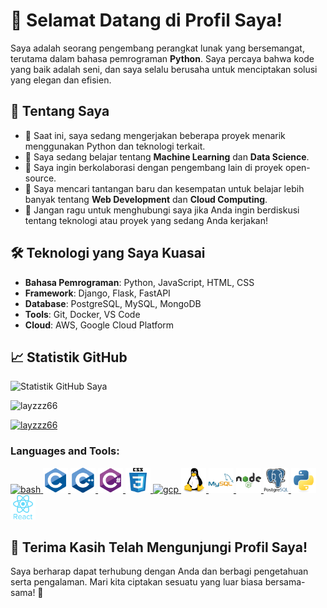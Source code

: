 # 👋 Selamat Datang di Profil Saya!

Saya adalah seorang pengembang perangkat lunak yang bersemangat, terutama dalam bahasa pemrograman **Python**. Saya percaya bahwa kode yang baik adalah seni, dan saya selalu berusaha untuk menciptakan solusi yang elegan dan efisien.

## 🚀 Tentang Saya

- 🔭 Saat ini, saya sedang mengerjakan beberapa proyek menarik menggunakan Python dan teknologi terkait.
- 🌱 Saya sedang belajar tentang **Machine Learning** dan **Data Science**.
- 👯 Saya ingin berkolaborasi dengan pengembang lain di proyek open-source.
- 🤔 Saya mencari tantangan baru dan kesempatan untuk belajar lebih banyak tentang **Web Development** dan **Cloud Computing**.
- 💬 Jangan ragu untuk menghubungi saya jika Anda ingin berdiskusi tentang teknologi atau proyek yang sedang Anda kerjakan!

## 🛠️ Teknologi yang Saya Kuasai

- **Bahasa Pemrograman**: Python, JavaScript, HTML, CSS
- **Framework**: Django, Flask, FastAPI
- **Database**: PostgreSQL, MySQL, MongoDB
- **Tools**: Git, Docker, VS Code
- **Cloud**: AWS, Google Cloud Platform

## 📈 Statistik GitHub

![Statistik GitHub Saya](https://github-readme-stats.vercel.app/api?username=Layzzz66&show_icons=true&theme=radical)

<p align="left"> <img src="https://komarev.com/ghpvc/?username=layzzz66&label=Profile%20views&color=0e75b6&style=flat" alt="layzzz66" /> </p>

<p align="left"> <a href="https://github.com/ryo-ma/github-profile-trophy"><img src="https://github-profile-trophy.vercel.app/?username=layzzz66" alt="layzzz66" /></a> </p>
<p align="left">
</p>

<h3 align="left">Languages and Tools:</h3>
<p align="left"> <a href="https://www.gnu.org/software/bash/" target="_blank" rel="noreferrer"> <img src="https://www.vectorlogo.zone/logos/gnu_bash/gnu_bash-icon.svg" alt="bash" width="40" height="40"/> </a> <a href="https://www.cprogramming.com/" target="_blank" rel="noreferrer"> <img src="https://raw.githubusercontent.com/devicons/devicon/master/icons/c/c-original.svg" alt="c" width="40" height="40"/> </a> <a href="https://www.w3schools.com/cpp/" target="_blank" rel="noreferrer"> <img src="https://raw.githubusercontent.com/devicons/devicon/master/icons/cplusplus/cplusplus-original.svg" alt="cplusplus" width="40" height="40"/> </a> <a href="https://www.w3schools.com/cs/" target="_blank" rel="noreferrer"> <img src="https://raw.githubusercontent.com/devicons/devicon/master/icons/csharp/csharp-original.svg" alt="csharp" width="40" height="40"/> </a> <a href="https://www.w3schools.com/css/" target="_blank" rel="noreferrer"> <img src="https://raw.githubusercontent.com/devicons/devicon/master/icons/css3/css3-original-wordmark.svg" alt="css3" width="40" height="40"/> </a> <a href="https://cloud.google.com" target="_blank" rel="noreferrer"> <img src="https://www.vectorlogo.zone/logos/google_cloud/google_cloud-icon.svg" alt="gcp" width="40" height="40"/> </a> <a href="https://www.linux.org/" target="_blank" rel="noreferrer"> <img src="https://raw.githubusercontent.com/devicons/devicon/master/icons/linux/linux-original.svg" alt="linux" width="40" height="40"/> </a> <a href="https://www.mysql.com/" target="_blank" rel="noreferrer"> <img src="https://raw.githubusercontent.com/devicons/devicon/master/icons/mysql/mysql-original-wordmark.svg" alt="mysql" width="40" height="40"/> </a> <a href="https://nodejs.org" target="_blank" rel="noreferrer"> <img src="https://raw.githubusercontent.com/devicons/devicon/master/icons/nodejs/nodejs-original-wordmark.svg" alt="nodejs" width="40" height="40"/> </a> <a href="https://www.postgresql.org" target="_blank" rel="noreferrer"> <img src="https://raw.githubusercontent.com/devicons/devicon/master/icons/postgresql/postgresql-original-wordmark.svg" alt="postgresql" width="40" height="40"/> </a> <a href="https://www.python.org" target="_blank" rel="noreferrer"> <img src="https://raw.githubusercontent.com/devicons/devicon/master/icons/python/python-original.svg" alt="python" width="40" height="40"/> </a> <a href="https://reactjs.org/" target="_blank" rel="noreferrer"> <img src="https://raw.githubusercontent.com/devicons/devicon/master/icons/react/react-original-wordmark.svg" alt="react" width="40" height="40"/> </a> </p>

## 🎉 Terima Kasih Telah Mengunjungi Profil Saya!

Saya berharap dapat terhubung dengan Anda dan berbagi pengetahuan serta pengalaman. Mari kita ciptakan sesuatu yang luar biasa bersama-sama! 🚀
